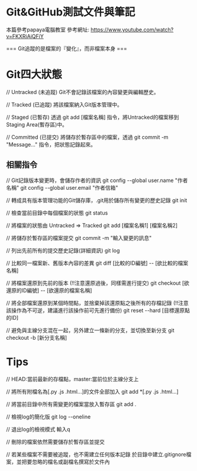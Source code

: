 # Git&GitHub測試文件與筆記
本篇參考papaya電腦教室
參考網址: https://www.youtube.com/watch?v=FKXRiAiQFiY

=== Git追蹤的是檔案的『變化』，而非檔案本身 ===

# Git四大狀態
// Untracked (未追蹤)
Git不會記錄該檔案的內容變更與編輯歷史。

// Tracked (已追蹤)
將該檔案納入Git版本管理中。

// Staged (已暫存)
透過 git add [檔案名稱] 指令，將Untracked的檔案移到Staging Area(暫存區)中。

// Committed (已提交)
將儲存於暫存區中的檔案，透過 git commit -m "Message..." 指令，把狀態記錄起來。

## 相關指令
// Git記錄版本變更時，會儲存作者的資訊
git config --global user.name "作者名稱"
git config --global user.email "作者信箱"

// 轉成具有版本管理功能的Git儲存庫，.git用於儲存所有變更的歷史記錄
git init

// 檢查當前目錄中每個檔案的狀態
git status

// 將檔案的狀態由 Untracked => Tracked 
git add [檔案名稱1] [檔案名稱2]

// 將儲存於暫存區的檔案提交
git commit -m "輸入變更的訊息"

// 列出先前所有的提交歷史記錄(詳細資訊) 
git log

// 比較同一檔案新、舊版本內容的差異
git diff [比較的ID編號] -- [欲比較的檔案名稱]

// 將檔案還原到先前的版本 (!!注意還原過後，同樣需進行提交)
git checkout [欲還原的ID編號] -- [欲還原的檔案名稱]

// 將全部檔案還原到某個時間點，並捨棄掉該還原點之後所有的存檔記錄 
(!!注意該操作為不可逆，建議進行該操作前可先進行備份)
git reset --hard [目標還原點的ID]

// 避免與主線分支混在一起，另外建立一條新的分支，並切換至新分支
git checkout -b [新分支名稱]

# Tips
// HEAD:當前最新的存檔點，master:當前位於主線分支上

// 將所有附檔名為[.py .js .html...]的文件全部加入
git add *[.py .js .html...]

// 將當前目錄中所有需變更的檔案當放入暫存區
git add .

// 檢視log的簡化版
git log --oneline

// 退出log的檢視模式
輸入q

// 刪除的檔案依然需要儲存於暫存區並提交 

// 若某些檔案不需要被追蹤，也不需建立任何版本記錄
於目錄中建立.gitignore檔案，並把要忽略的檔名或副檔名撰寫於文件內

